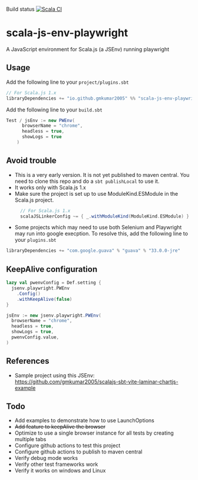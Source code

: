 Build status [![Scala CI](https://github.com/gmkumar2005/scala-js-env-playwright/actions/workflows/scala.yml/badge.svg)](https://github.com/gmkumar2005/scala-js-env-playwright/actions/workflows/scala.yml)

# scala-js-env-playwright
A JavaScript environment for Scala.js (a JSEnv) running playwright
## Usage
Add the following line to your `project/plugins.sbt` 
```scala
// For Scala.js 1.x
libraryDependencies += "io.github.gmkumar2005" %% "scala-js-env-playwright" % "0.1.2-SNAPSHOT"
```
Add the following line to your `build.sbt` 
```scala
Test / jsEnv := new PWEnv(
      browserName = "chrome",
      headless = true,
      showLogs = true
    )
```
## Avoid trouble
* This is a very early version. It is not yet published to maven central. You need to clone this repo and do a `sbt publishLocal` to use it.
* It works only with Scala.js 1.x
* Make sure the project is set up to use ModuleKind.ESModule in the Scala.js project.
  ```scala
    // For Scala.js 1.x
    scalaJSLinkerConfig ~= { _.withModuleKind(ModuleKind.ESModule) }
    ```
* Some projects which may need to use both Selenium and Playwright may run into google execption. To resolve this, add the following line to your `plugins.sbt` 
```scala
libraryDependencies += "com.google.guava" % "guava" % "33.0.0-jre"
```

## KeepAlive configuration 
```scala
lazy val pwenvConfig = Def.setting {
  jsenv.playwright.PWEnv
    .Config()
    .withKeepAlive(false)
}

jsEnv := new jsenv.playwright.PWEnv(
  browserName = "chrome",
  headless = true,
  showLogs = true,
  pwenvConfig.value,
)

```
## References
* Sample project using this JSEnv: https://github.com/gmkumar2005/scalajs-sbt-vite-laminar-chartjs-example

## Todo 
* Add examples to demonstrate how to use LaunchOptions
* ~~Add feature to keepAlive the browser~~
* Optimize to use a single browser instance for all tests by creating multiple tabs
* Configure github actions to test this project
* Configure github actions to publish to maven central
* Verify debug mode works
* Verify other test frameworks work
* Verify it works on windows and Linux
